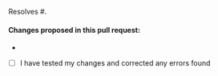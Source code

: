 <!-- It is recommended that changes are committed to a new branch on your fork. Avoid directly editing the `development` or `master` branch. -->

Resolves #<!-- issue ID here -->. <!-- If applicable. -->

#### Changes proposed in this pull request: 
- <!-- Describe the changes that your pull request makes. -->

- [ ] I have tested my changes and corrected any errors found
